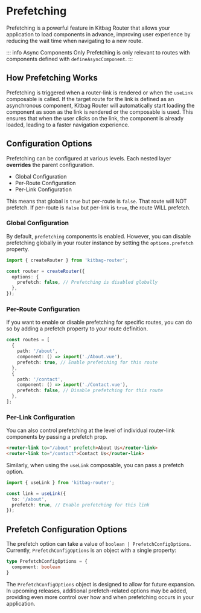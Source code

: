 # Prefetching

Prefetching is a powerful feature in Kitbag Router that allows your application to load components in advance, improving user experience by reducing the wait time when navigating to a new route. 

::: info Async Components Only
Prefetching is only relevant to routes with components defined with `defineAsyncComponent`.
:::

## How Prefetching Works

Prefetching is triggered when a router-link is rendered or when the `useLink` composable is called. If the target route for the link is defined as an asynchronous component, Kitbag Router will automatically start loading the component as soon as the link is rendered or the composable is used. This ensures that when the user clicks on the link, the component is already loaded, leading to a faster navigation experience.

## Configuration Options

Prefetching can be configured at various levels. Each nested layer **overrides** the parent configuration.

- Global Configuration
- Per-Route Configuration
- Per-Link Configuration

This means that global is `true` but per-route is `false`. That route will NOT prefetch. If per-route is `false` but per-link is `true`, the route WILL prefetch.

### Global Configuration

By default, `prefetching` components is enabled. However, you can disable prefetching globally in your router instance by setting the `options.prefetch` property.

```ts
import { createRouter } from 'kitbag-router';

const router = createRouter({
  options: {
    prefetch: false, // Prefetching is disabled globally
  },
});
```

### Per-Route Configuration

If you want to enable or disable prefetching for specific routes, you can do so by adding a prefetch property to your route definition.

```ts
const routes = [
  {
    path: '/about',
    component: () => import('./About.vue'),
    prefetch: true, // Enable prefetching for this route
  },
  {
    path: '/contact',
    component: () => import('./Contact.vue'),
    prefetch: false, // Disable prefetching for this route
  },
];
```

### Per-Link Configuration

You can also control prefetching at the level of individual router-link components by passing a prefetch prop.

```html
<router-link to="/about" prefetch>About Us</router-link>
<router-link to="/contact">Contact Us</router-link>
```

Similarly, when using the `useLink` composable, you can pass a prefetch option.

```ts
import { useLink } from 'kitbag-router';

const link = useLink({
  to: '/about',
  prefetch: true, // Enable prefetching for this link
});
```

## Prefetch Configuration Options

The prefetch option can take a value of `boolean | PrefetchConfigOptions`. Currently, `PrefetchConfigOptions` is an object with a single property:

```ts
type PrefetchConfigOptions = {
  component: boolean
}
```

The `PrefetchConfigOptions` object is designed to allow for future expansion. In upcoming releases, additional prefetch-related options may be added, providing even more control over how and when prefetching occurs in your application.
